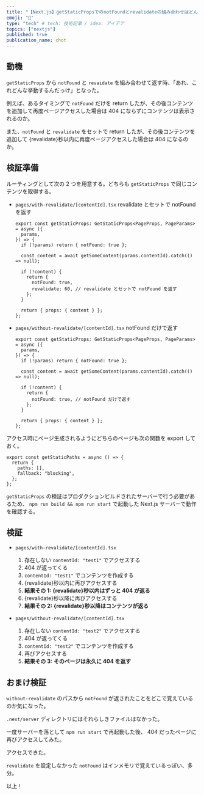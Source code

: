 ```yaml
---
title: "【Next.js】getStaticPropsでのnotFoundとrevalidateの組み合わせはどんな挙動をするのか。検証します"
emoji: "🫡"
type: "tech" # tech: 技術記事 / idea: アイデア
topics: ["nextjs"]
published: true
publication_name: chot
---
```


## 動機

`getStaticProps` から `notFound` と `revaidate` を組み合わせて返す時、「あれ、これどんな挙動するんだっけ」となった。

例えば、あるタイミングで `notFound` だけを return したが、その後コンテンツを追加して再度ページアクセスした場合は 404 にならずにコンテンツは表示されるのか。

また、`notFound` と `revalidate` をセットで return したが、その後コンテンツを追加して {revalidate}秒以内に再度ページアクセスした場合は 404 になるのか。

## 検証準備

ルーティングとして次の 2 つを用意する。どちらも `getStaticProps` で同じコンテンツを取得する。

- `pages/with-revalidate/[contentId].tsx`
  revalidate とセットで notFound を返す

  ```tsx
  export const getStaticProps: GetStaticProps<PageProps, PageParams> = async ({
    params,
  }) => {
    if (!params) return { notFound: true };

    const content = await getSomeContent(params.contentId).catch(() => null);

    if (!content) {
      return {
        notFound: true,
        revalidate: 60, // revalidate とセットで notFound を返す
      };
    }

    return { props: { content } };
  };
  ```

- `pages/without-revalidate/[contentId].tsx`
  notFound だけで返す

  ```tsx
  export const getStaticProps: GetStaticProps<PageProps, PageParams> = async ({
    params,
  }) => {
    if (!params) return { notFound: true };

    const content = await getSomeContent(params.contentId).catch(() => null);

    if (!content) {
      return {
        notFound: true, // notFound だけで返す
      };
    }

    return { props: { content } };
  };
  ```

アクセス時にページ生成されるようにどちらのページも次の関数を export しておく。

```tsx
export const getStaticPaths = async () => {
  return {
    paths: [],
    fallback: "blocking",
  };
};
```

`getStaticProps` の検証はプロダクションビルドされたサーバーで行う必要があるため、 `npm run build && npm run start` で起動した Next.js サーバーで動作を確認する。

## 検証

- `pages/with-revalidate/[contentId].tsx`

  1. 存在しない `contentId: "test1"` でアクセスする
  1. 404 が返ってくる
  1. `contentId: "test1"` でコンテンツを作成する
  1. {revalidate}秒以内に再びアクセスする
  1. **結果その 1:** **{revalidate}秒以内はずっと 404 が返る**
  1. {revalidate}秒以降に再びアクセスする
  1. **結果その 2:** **{revalidate}秒以降はコンテンツが返る**

- `pages/without-revalidate/[contentId].tsx`

  1. 存在しない `contentId: "test2"` でアクセスする
  1. 404 が返ってくる
  1. `contentId: "test2"` でコンテンツを作成する
  1. 再びアクセスする
  1. **結果その 3:** **そのページは永久に 404 を返す**

## おまけ検証

`without-revalidate` のパスから `notFound` が返されたことをどこで覚えているのか気になった。

`.next/server` ディレクトリにはそれらしきファイルはなかった。

一度サーバーを落として `npm run start` で再起動した後、 404 だったページに再びアクセスしてみた。

アクセスできた。

`revalidate` を設定しなかった `notFound` はインメモリで覚えているっぽい、多分。

以上！
